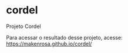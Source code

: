 # cordel
Projeto Cordel

Para acessar o resultado desse projeto, acesse:
 https://makenrosa.github.io/cordel/
